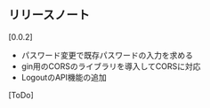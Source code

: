 ## リリースノート

[0.0.2]

* パスワード変更で既存パスワードの入力を求める
* gin用のCORSのライブラリを導入してCORSに対応
* LogoutのAPI機能の追加


[ToDo]